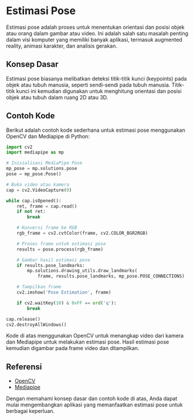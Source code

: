 # Estimasi Pose

Estimasi pose adalah proses untuk menentukan orientasi dan posisi objek atau orang dalam gambar atau video. Ini adalah salah satu masalah penting dalam visi komputer yang memiliki banyak aplikasi, termasuk augmented reality, animasi karakter, dan analisis gerakan.

## Konsep Dasar

Estimasi pose biasanya melibatkan deteksi titik-titik kunci (keypoints) pada objek atau tubuh manusia, seperti sendi-sendi pada tubuh manusia. Titik-titik kunci ini kemudian digunakan untuk menghitung orientasi dan posisi objek atau tubuh dalam ruang 2D atau 3D.

## Contoh Kode

Berikut adalah contoh kode sederhana untuk estimasi pose menggunakan OpenCV dan Mediapipe di Python:

```python
import cv2
import mediapipe as mp

# Inisialisasi MediaPipe Pose
mp_pose = mp.solutions.pose
pose = mp_pose.Pose()

# Buka video atau kamera
cap = cv2.VideoCapture(0)

while cap.isOpened():
    ret, frame = cap.read()
    if not ret:
        break

    # Konversi frame ke RGB
    rgb_frame = cv2.cvtColor(frame, cv2.COLOR_BGR2RGB)

    # Proses frame untuk estimasi pose
    results = pose.process(rgb_frame)

    # Gambar hasil estimasi pose
    if results.pose_landmarks:
        mp.solutions.drawing_utils.draw_landmarks(
            frame, results.pose_landmarks, mp_pose.POSE_CONNECTIONS)

    # Tampilkan frame
    cv2.imshow('Pose Estimation', frame)

    if cv2.waitKey(10) & 0xFF == ord('q'):
        break

cap.release()
cv2.destroyAllWindows()
```

Kode di atas menggunakan OpenCV untuk menangkap video dari kamera dan Mediapipe untuk melakukan estimasi pose. Hasil estimasi pose kemudian digambar pada frame video dan ditampilkan.

## Referensi

- [OpenCV](https://opencv.org/)
- [Mediapipe](https://mediapipe.dev/)

Dengan memahami konsep dasar dan contoh kode di atas, Anda dapat mulai mengembangkan aplikasi yang memanfaatkan estimasi pose untuk berbagai keperluan.